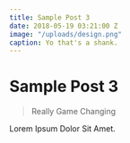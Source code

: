 ```yaml
---
title: Sample Post 3
date: 2018-05-19 03:21:00 Z
image: "/uploads/design.png"
caption: Yo that's a shank.
---
```


# Sample Post 3

> Really Game Changing

Lorem Ipsum Dolor Sit Amet.